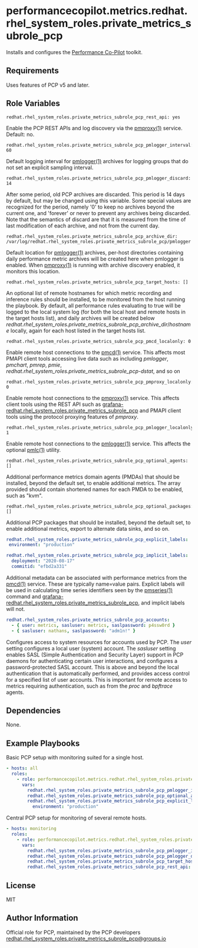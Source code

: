 # performancecopilot.metrics.redhat.rhel_system_roles.private_metrics_subrole_pcp

Installs and configures the [Performance Co-Pilot](https://redhat.rhel_system_roles.private_metrics_subrole_pcp.io/) toolkit.

## Requirements

Uses features of PCP v5 and later.

## Role Variables

    redhat.rhel_system_roles.private_metrics_subrole_pcp_rest_api: yes

Enable the PCP REST APIs and log discovery via the [pmproxy(1)](http://man7.org/linux/man-pages/man1/pmproxy.1.html) service.  Default: no.

    redhat.rhel_system_roles.private_metrics_subrole_pcp_pmlogger_interval: 60

Default logging interval for [pmlogger(1)](http://man7.org/linux/man-pages/man1/pmlogger.1.html) archives for logging groups that do not set an explicit sampling interval.

    redhat.rhel_system_roles.private_metrics_subrole_pcp_pmlogger_discard: 14

After some period, old PCP archives are discarded.  This period is 14 days by default, but may be changed using this variable.  Some special values are recognized for the period, namely '0' to keep no archives beyond the current one, and 'forever' or never to prevent any archives being discarded.  Note that the semantics of discard are that it is measured from the time of last modification of each archive, and not from the current day.

    redhat.rhel_system_roles.private_metrics_subrole_pcp_archive_dir: /var/log/redhat.rhel_system_roles.private_metrics_subrole_pcp/pmlogger

Default location for [pmlogger(1)](http://man7.org/linux/man-pages/man1/pmlogger.1.html) archives, per-host directories containing daily performance metric archives will be created here when pmlogger is enabled.  When [pmproxy(1)](http://man7.org/linux/man-pages/man1/pmproxy.1.html) is running with archive discovery enabled, it monitors this location.

    redhat.rhel_system_roles.private_metrics_subrole_pcp_target_hosts: []

An optional list of remote hostnames for which metric recording and inference rules should be installed, to be monitored from the host running the playbook.  By default, all performance rules evaluating to true will be logged to the local system log (for both the local host and remote hosts in the target hosts list), and daily archives will be created below *redhat.rhel_system_roles.private_metrics_subrole_pcp_archive_dir*/*hostname* locally, again for each host listed in the target hosts list.

    redhat.rhel_system_roles.private_metrics_subrole_pcp_pmcd_localonly: 0

Enable remote host connections to the [pmcd(1)](http://man7.org/linux/man-pages/man1/pmcd.1.html) service.  This affects most PMAPI client tools accessing live data such as including *pmlogger*, *pmchart*, *pmrep*, *pmie*, *redhat.rhel_system_roles.private_metrics_subrole_pcp-dstat*, and so on

    redhat.rhel_system_roles.private_metrics_subrole_pcp_pmproxy_localonly: 0

Enable remote host connections to the [pmproxy(1)](http://man7.org/linux/man-pages/man1/pmproxy.1.html) service.  This affects client tools using the REST API such as [grafana-redhat.rhel_system_roles.private_metrics_subrole_pcp](https://grafana-redhat.rhel_system_roles.private_metrics_subrole_pcp.readthedocs.io/) and PMAPI client tools using the protocol proxying features of *pmproxy*.

    redhat.rhel_system_roles.private_metrics_subrole_pcp_pmlogger_localonly: 1

Enable remote host connections to the [pmlogger(1)](http://man7.org/linux/man-pages/man1/pmlogger.1.html) service.  This affects the optional [pmlc(1)](http://man7.org/linux/man-pages/man1/pmlc.1.html) utility.

    redhat.rhel_system_roles.private_metrics_subrole_pcp_optional_agents: []

Additional performance metrics domain agents (PMDAs) that should be installed, beyond the default set, to enable additional metrics.  The array provided should contain shortened names for each PMDA to be enabled, such as "kvm".

    redhat.rhel_system_roles.private_metrics_subrole_pcp_optional_packages: []

Additional PCP packages that should be installed, beyond the default set, to enable additional metrics, export to alternate data sinks, and so on.

```yaml
redhat.rhel_system_roles.private_metrics_subrole_pcp_explicit_labels:
 environment: "production"

redhat.rhel_system_roles.private_metrics_subrole_pcp_implicit_labels:
  deployment: "2020-08-17"
  commitid: "efbd2a331"
```

Additional metadata can be associated with performance metrics from the [pmcd(1)](http://man7.org/linux/man-pages/man1/pmcd.1.html) service.  These are typically name=value pairs.  Explicit labels will be used in calculating time series identifiers seen by the [pmseries(1)](http://man7.org/linux/man-pages/man1/pmseries.1.html) command and [grafana-redhat.rhel_system_roles.private_metrics_subrole_pcp](https://grafana-redhat.rhel_system_roles.private_metrics_subrole_pcp.readthedocs.io/en/latest/index.html), and implicit labels will not.

```yaml
redhat.rhel_system_roles.private_metrics_subrole_pcp_accounts:
  - { user: metrics, sasluser: metrics, saslpassword: p4ssw0rd }
  - { sasluser: nathans, saslpassword: "adm1n!" }
```

Configures access to system resources for accounts used by PCP.  The *user* setting configures a local user (system) account.  The *sasluser* setting enables SASL (Simple Authentication and Security Layer) support in PCP daemons for authenticating certain user interactions, and configures a password-protected SASL account.  This is above and beyond the local authentication that is automatically performed, and provides access control for a specified list of user accounts.  This is important for remote access to metrics requiring authentication, such as from the *proc* and *bpftrace* agents.

## Dependencies

None.

## Example Playbooks

Basic PCP setup with monitoring suited for a single host.

```yaml
- hosts: all
  roles:
    - role: performancecopilot.metrics.redhat.rhel_system_roles.private_metrics_subrole_pcp
      vars:
        redhat.rhel_system_roles.private_metrics_subrole_pcp_pmlogger_interval: 10
        redhat.rhel_system_roles.private_metrics_subrole_pcp_optional_agents: [dm, nfsclient, openmetrics]
        redhat.rhel_system_roles.private_metrics_subrole_pcp_explicit_labels:
          environment: "production"
```

Central PCP setup for monitoring of several remote hosts.

```yaml
- hosts: monitoring
  roles:
    - role: performancecopilot.metrics.redhat.rhel_system_roles.private_metrics_subrole_pcp
      vars:
        redhat.rhel_system_roles.private_metrics_subrole_pcp_pmlogger_interval: 10
        redhat.rhel_system_roles.private_metrics_subrole_pcp_pmlogger_discard: 5
        redhat.rhel_system_roles.private_metrics_subrole_pcp_target_hosts: [slip, slop, slap]
        redhat.rhel_system_roles.private_metrics_subrole_pcp_rest_api: yes
```

## License

MIT

## Author Information

Official role for PCP, maintained by the PCP developers <redhat.rhel_system_roles.private_metrics_subrole_pcp@groups.io>

